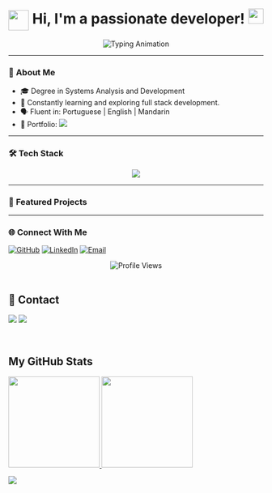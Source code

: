 <h1 align="center">
      <img src="https://slackmojis.com/emojis/2064-blow_up/download" width="40px" align="center"> Hi, I'm a passionate developer!
   <img src="https://media.giphy.com/media/hvRJCLFzcasrR4ia7z/giphy.gif" width="30px">
</h1>

<div align="center">
  <img src="https://readme-typing-svg.demolab.com?font=Fira+Code&pause=1000&color=FF69B4&center=true&vCenter=true&width=435&lines=Turning+code+into+solutions+✨;UX+Enthusiast+💡;Tech+polyglot+🌎" alt="Typing Animation">
</div>



---

### 🚀 **About Me**
<p>

   <ul>
      <li>🎓 Degree in Systems Analysis and Development</li>
      <li>🌱 Constantly learning and exploring full stack development.</li>
      <li>🗣️ Fluent in: Portuguese | English | Mandarin</li>
      <li>🎨 Portfolio: <a href="http://ifabi.net.br/" target="_blank"><img src="https://img.shields.io/badge/-Explore%20my%20work-FF6B6B?style=flat&logo=reactos&logoColor=white"></a></li>
   </ul>
</p>

---

### 🛠️ **Tech Stack**
<div align="center">

<p align="center">
  <a href="https://skillicons.dev">
  <img src="https://skillicons.dev/icons?i=ts,php,cs,angular,html,vite,nestjs,laravel,aws,docker,kubernetes,grafana,git,github,npm,vim,reactivex,regex,wordpress,mongodb,mysql,netlify" />
  </a>
</p>
</div>

---



### 📌 **Featured Projects**
<!-- Add your pinned repos here -->
<!-- ▶️ [Project 1](link) • [Project 2](link) • [Project 3](link) -->

---

### 🌐 **Connect With Me**
[![GitHub](https://img.shields.io/badge/GitHub-100000?style=for-the-badge&logo=github&logoColor=white)](https://github.com/youruser)
[![LinkedIn](https://img.shields.io/badge/LinkedIn-0077B5?style=for-the-badge&logo=linkedin&logoColor=white)](https://linkedin.com/in/yourprofile)
[![Email](https://img.shields.io/badge/Gmail-D14836?style=for-the-badge&logo=gmail&logoColor=white)](mailto:youremail@example.com)

<div align="center">
   <img src="https://komarev.com/ghpvc/?username=youruser&color=ff69b4&style=flat" alt="Profile Views">
</div>


<br>
<h2 id="contact">
🦜 Contact
</h2>


<div> 

<a href="https://www.instagram.com/href.abi/" target="_blank"><img src="https://img.shields.io/badge/-Instagram-%23E4405F?style=for-the-badge&logo=instagram&logoColor=white" target="_blank"></a>
<a href="https://www.linkedin.com/in/fabiana-ivo-souza-16311b10b/" target="_blank"><img src="https://img.shields.io/badge/-LinkedIn-%230077B5?style=for-the-badge&logo=linkedin&logoColor=white" target="_blank"></a>  


</div>
<br>
 
<h2> My GitHub Stats </h2>
<div>
<a href="https://github.com/Fabiana1vo">
<img height="180em" src="https://github-readme-stats.vercel.app/api?username=fabiana1vo&show_icons=true&theme=cobalt&include_all_commits=true&count_private=true&icon_color=a03234"/> 
<img height="180em" src="https://github-readme-stats.vercel.app/api/top-langs/?username=fabiana1vo&layout=compact&langs_count=16&theme=cobalt"/>
<div>
  
![](https://nirzak-streak-stats.vercel.app/?user=Fabiana1vo&theme=dark&hide_border=false)<br/>
 <br> 
   
  
 
##

